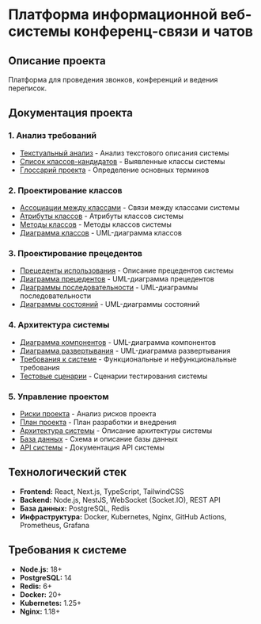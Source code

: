 # Платформа информационной веб-системы конференц-связи и чатов

## Описание проекта

Платформа для проведения звонков, конференций и ведения переписок.

## Документация проекта

### 1. Анализ требований

- [Текстуальный анализ](01_textual_analysis.md) - Анализ текстового описания системы
- [Список классов-кандидатов](02_candidate_classes.md) - Выявленные классы системы
- [Глоссарий проекта](03_glossary.md) - Определение основных терминов

### 2. Проектирование классов

- [Ассоциации между классами](04_associations.md) - Связи между классами системы
- [Атрибуты классов](05_attributes.md) - Атрибуты классов системы
- [Методы классов](06_methods.md) - Методы классов системы
- [Диаграмма классов](07_class_diagram.md) - UML-диаграмма классов

### 3. Проектирование прецедентов

- [Прецеденты использования](08_use_cases.md) - Описание прецедентов системы
- [Диаграмма прецедентов](09_use_case_diagram.md) - UML-диаграмма прецедентов
- [Диаграммы последовательности](10_sequence_diagrams.md) - UML-диаграммы последовательности
- [Диаграммы состояний](11_state_diagrams.md) - UML-диаграммы состояний

### 4. Архитектура системы

- [Диаграмма компонентов](12_component_diagram.md) - UML-диаграмма компонентов
- [Диаграмма развертывания](13_deployment_diagram.md) - UML-диаграмма развертывания
- [Требования к системе](14_requirements.md) - Функциональные и нефункциональные требования
- [Тестовые сценарии](15_test_scenarios.md) - Сценарии тестирования системы

### 5. Управление проектом

- [Риски проекта](16_risks.md) - Анализ рисков проекта
- [План проекта](17_project_plan.md) - План разработки и внедрения
- [Архитектура системы](18_architecture.md) - Описание архитектуры системы
- [База данных](19_database.md) - Схема и описание базы данных
- [API системы](20_api.md) - Документация API системы

## Технологический стек

- **Frontend:** React, Next.js, TypeScript, TailwindCSS  
- **Backend:** Node.js, NestJS, WebSocket (Socket.IO), REST API  
- **База данных:** PostgreSQL, Redis  
- **Инфраструктура:** Docker, Kubernetes, Nginx, GitHub Actions, Prometheus, Grafana

## Требования к системе

- **Node.js:** 18+  
- **PostgreSQL:** 14  
- **Redis:** 6+  
- **Docker:** 20+  
- **Kubernetes:** 1.25+  
- **Nginx:** 1.18+  
